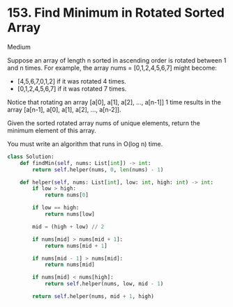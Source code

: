 # 153. Find Minimum in Rotated Sorted Array

Medium

Suppose an array of length n sorted in ascending order is rotated between 1 and
n times. For example, the array nums = [0,1,2,4,5,6,7] might become:

- [4,5,6,7,0,1,2] if it was rotated 4 times.
- [0,1,2,4,5,6,7] if it was rotated 7 times.

Notice that rotating an array [a[0], a[1], a[2], ..., a[n-1]] 1 time results in
the array [a[n-1], a[0], a[1], a[2], ..., a[n-2]].

Given the sorted rotated array nums of unique elements, return the minimum
element of this array.

You must write an algorithm that runs in O(log n) time.

```python
class Solution:
    def findMin(self, nums: List[int]) -> int:
        return self.helper(nums, 0, len(nums) - 1)

    def helper(self, nums: List[int], low: int, high: int) -> int:
        if low > high:
            return nums[0]

        if low == high:
            return nums[low]

        mid = (high + low) // 2

        if nums[mid] > nums[mid + 1]:
            return nums[mid + 1]

        if nums[mid - 1] > nums[mid]:
            return nums[mid]

        if nums[mid] < nums[high]:
            return self.helper(nums, low, mid - 1)

        return self.helper(nums, mid + 1, high)
```
